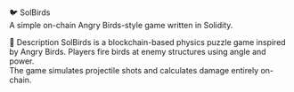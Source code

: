 🐦 SolBirds    
A simple on-chain Angry Birds-style game written in Solidity.   
  
🎯 Description 
SolBirds is a blockchain-based physics puzzle game inspired by Angry Birds. 
Players fire birds at enemy structures using angle and power.   
The game simulates projectile shots and calculates damage entirely on-chain.    
  
